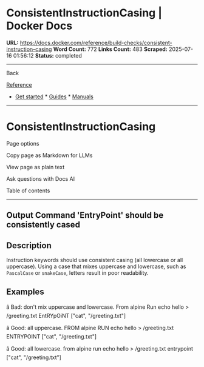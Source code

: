 # ConsistentInstructionCasing | Docker Docs

**URL:** https://docs.docker.com/reference/build-checks/consistent-instruction-casing
**Word Count:** 772
**Links Count:** 483
**Scraped:** 2025-07-16 01:56:12
**Status:** completed

---

Back

[Reference](https://docs.docker.com/reference/)

  * [Get started](https://docs.docker.com/get-started/)   * [Guides](https://docs.docker.com/guides/)   * [Manuals](https://docs.docker.com/manuals/)

* * *

# ConsistentInstructionCasing

Page options

Copy page as Markdown for LLMs

View page as plain text

Ask questions with Docs AI

Table of contents

* * *

## Output               Command 'EntryPoint' should be consistently cased

## Description

Instruction keywords should use consistent casing \(all lowercase or all uppercase\). Using a case that mixes uppercase and lowercase, such as `PascalCase` or `snakeCase`, letters result in poor readability.

## Examples

â Bad: don't mix uppercase and lowercase.               From alpine     Run echo hello > /greeting.txt     EntRYpOiNT ["cat", "/greeting.txt"]

â Good: all uppercase.               FROM alpine     RUN echo hello > /greeting.txt     ENTRYPOINT ["cat", "/greeting.txt"]

â Good: all lowercase.               from alpine     run echo hello > /greeting.txt     entrypoint ["cat", "/greeting.txt"]